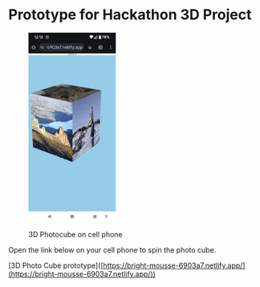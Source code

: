 # Prototype for Hackathon 3D Project



<figure><img src="../.gitbook/assets/photo-cube-3d.png" alt="" width="174"><figcaption><p> 3D Photocube on cell phone</p></figcaption></figure>

Open the link below on your cell phone to spin the photo cube.

\[3D Photo Cube prototype]\([https://bright-mousse-6903a7.netlify.app/](https://bright-mousse-6903a7.netlify.app/))
